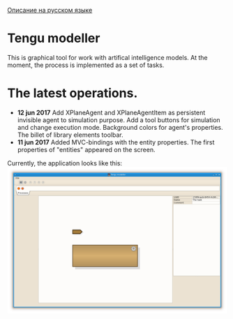[Описание на русском языке](README.ru.md)

# Tengu modeller

This is graphical tool for work with artifical intelligence models. At the moment, the process is implemented as a set of tasks.

# The latest operations.

- **12 jun 2017** Add XPlaneAgent and XPlaneAgentItem as persistent invisible agent to simulation purpose. Add a tool buttons
    for simulation and change execution mode. Background colors for agent's properties. The billet of library elements toolbar.
- **11 jun 2017** Added MVC-bindings with the entity properties. The first properties of "entities" appeared on the screen.

Currently, the application looks like this:
![Currently look](pictures/today.png)